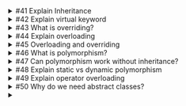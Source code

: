 <details>

<summary>
  #41 Explain Inheritance
</summary>

<br/>

> Defines a parent child relationship. Example: sedan extends car (sedan : car)

</details>

<details>

<summary>
  #42 Explain virtual keyword
</summary>

<br/>

> Helps us to define some logic in the parent class which can be overridden in the child class.

</details>

<details>

<summary>
  #43 What is overriding?
</summary>

<br/>

> Occurs when a subclass or child class provides a specific implementation for a method from the parent class that is virtual.
> BONUS QUESTION: what's the purpose of new keyword
>> New modifier's purpose in a child class is to acknowledge that the virtual method from the base class will be hidden.

</details>

<details>

<summary>
  #44 Explain overloading
</summary>

<br/>

> Same method name but different signature in the same class.

</details>

<details>

<summary>
  #45 Overloading and overriding
</summary>

<br/>

> Overloading: same method name but different signature in the same class.
> Overriding: using virtual keyword in parent and overriding it in the child class to have its own implementation.

</details>

<details>

<summary>
  #46 What is polymorphism?
</summary>

<br/>

> Ability of an object to act differently under different conditions.
> Example: Object1 is declared as a car, but in next line it will be a sedan and in next line it will be a pickup. This is due to inheritance.

</details>

<details>

<summary>
  #47 Can polymorphism work without inheritance?
</summary>

<br/>

> No

</details>

<details>

<summary>
  #48 Explain static vs dynamic polymorphism
</summary>

<br/>

> Static polymorphism = method overloading
> Dynamic polymorphism = method overriding

</details>

<details>

<summary>
  #49 Explain operator overloading
</summary>

<br/>

> Helps to redefine additional functionalities for operators (+, -, *, / etc.)
> You may create your own operator overload by using the operator keyword and implement your own logic.

</details>

<details>

<summary>
  #50 Why do we need abstract classes?
</summary>

<br/>

> Abstract class is a partially defined parent class
> Normal classes cannot create partially defined parent class
> Usage: use abstract keyword in class and property that's partially defined

</details>

<details>

<summary>
  
</summary>

<br/>

> 

</details>
